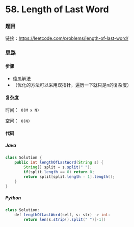 

# 58. Length of Last Word

### 题目

链接：https://leetcode.com/problems/length-of-last-word/



### 思路

#### 步骤

- 傻瓜解法
- （优化的方法可以采用双指针，遍历一下就只是n的复杂度）



#### 复杂度

时间：` O(M x N)`

空间：` O(N)`



#### 代码

##### Java

```java
class Solution {
    public int lengthOfLastWord(String s) {
        String[] split = s.split(" ");
        if(split.length == 0) return 0;
        return split[split.length - 1].length();
    }
}
```



##### Python

```java
class Solution:
    def lengthOfLastWord(self, s: str) -> int:
        return len(s.strip().split(" ")[-1])
```


